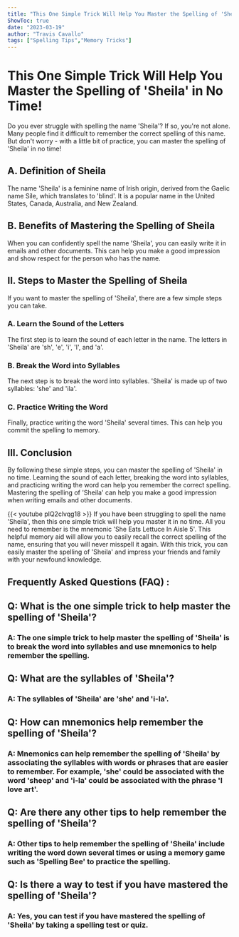 ```yaml
---
title: "This One Simple Trick Will Help You Master the Spelling of 'Sheila' in No Time!"
ShowToc: true 
date: "2023-03-19"
author: "Travis Cavallo" 
tags: ["Spelling Tips","Memory Tricks"]
---
```

# This One Simple Trick Will Help You Master the Spelling of 'Sheila' in No Time!

Do you ever struggle with spelling the name 'Sheila'? If so, you're not alone. Many people find it difficult to remember the correct spelling of this name. But don't worry - with a little bit of practice, you can master the spelling of 'Sheila' in no time!

## A. Definition of Sheila

The name 'Sheila' is a feminine name of Irish origin, derived from the Gaelic name Síle, which translates to 'blind'. It is a popular name in the United States, Canada, Australia, and New Zealand.

## B. Benefits of Mastering the Spelling of Sheila

When you can confidently spell the name 'Sheila', you can easily write it in emails and other documents. This can help you make a good impression and show respect for the person who has the name.

## II. Steps to Master the Spelling of Sheila

If you want to master the spelling of 'Sheila', there are a few simple steps you can take.

### A. Learn the Sound of the Letters

The first step is to learn the sound of each letter in the name. The letters in 'Sheila' are 'sh', 'e', 'i', 'l', and 'a'.

### B. Break the Word into Syllables

The next step is to break the word into syllables. 'Sheila' is made up of two syllables: 'she' and 'ila'.

### C. Practice Writing the Word

Finally, practice writing the word 'Sheila' several times. This can help you commit the spelling to memory.

## III. Conclusion

By following these simple steps, you can master the spelling of 'Sheila' in no time. Learning the sound of each letter, breaking the word into syllables, and practicing writing the word can help you remember the correct spelling. Mastering the spelling of 'Sheila' can help you make a good impression when writing emails and other documents.

{{< youtube plQ2clvqg18 >}} 
If you have been struggling to spell the name 'Sheila', then this one simple trick will help you master it in no time. All you need to remember is the mnemonic 'She Eats Lettuce In Aisle 5'. This helpful memory aid will allow you to easily recall the correct spelling of the name, ensuring that you will never misspell it again. With this trick, you can easily master the spelling of 'Sheila' and impress your friends and family with your newfound knowledge.

## Frequently Asked Questions (FAQ) :
<h2>Q: What is the one simple trick to help master the spelling of 'Sheila'?</h2>

<h3>A: The one simple trick to help master the spelling of 'Sheila' is to break the word into syllables and use mnemonics to help remember the spelling. </h3>

<h2>Q: What are the syllables of 'Sheila'?</h2>

<h3>A: The syllables of 'Sheila' are 'she' and 'i-la'. </h3>

<h2>Q: How can mnemonics help remember the spelling of 'Sheila'?</h2>

<h3>A: Mnemonics can help remember the spelling of 'Sheila' by associating the syllables with words or phrases that are easier to remember. For example, 'she' could be associated with the word 'sheep' and 'i-la' could be associated with the phrase 'I love art'. </h3>

<h2>Q: Are there any other tips to help remember the spelling of 'Sheila'?</h2>

<h3>A: Other tips to help remember the spelling of 'Sheila' include writing the word down several times or using a memory game such as 'Spelling Bee' to practice the spelling. </h3>

<h2>Q: Is there a way to test if you have mastered the spelling of 'Sheila'?</h2>

<h3>A: Yes, you can test if you have mastered the spelling of 'Sheila' by taking a spelling test or quiz. </h3>





